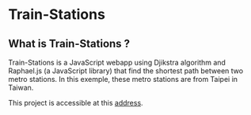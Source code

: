 # Train-Stations

## What is Train-Stations ?

Train-Stations is a JavaScript webapp using Djikstra algorithm and Raphael.js (a JavaScript library) that find the shortest path between two metro stations.
In this exemple, these metro stations are from Taipei in Taiwan.

This project is accessible at this [address](https://estayparadox.github.io/Train-Stations/).
